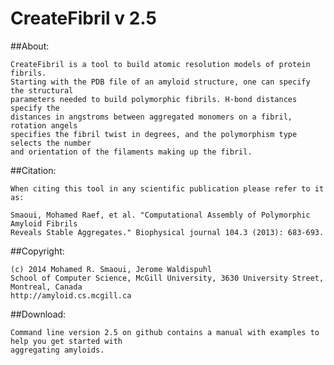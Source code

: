 # CreateFibril v 2.5

##About:

	CreateFibril is a tool to build atomic resolution models of protein fibrils. 
	Starting with the PDB file of an amyloid structure, one can specify the structural 
	parameters needed to build polymorphic fibrils. H-bond distances specify the 
	distances in angstroms between aggregated monomers on a fibril, rotation angels 
	specifies the fibril twist in degrees, and the polymorphism type selects the number 
	and orientation of the filaments making up the fibril.


##Citation:

	When citing this tool in any scientific publication please refer to it as: 

	Smaoui, Mohamed Raef, et al. "Computational Assembly of Polymorphic Amyloid Fibrils 
	Reveals Stable Aggregates." Biophysical journal 104.3 (2013): 683-693.


##Copyright:

	(c) 2014 Mohamed R. Smaoui, Jerome Waldispuhl 
	School of Computer Science, McGill University, 3630 University Street, Montreal, Canada 
	http://amyloid.cs.mcgill.ca  

##Download:

	Command line version 2.5 on github contains a manual with examples to help you get started with 
	aggregating amyloids.